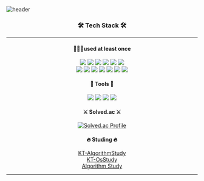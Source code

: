![header](https://capsule-render.vercel.app/api?type=waving&color=auto&height=200&section=header&text=Junobee25&fontSize=70&fontAlign=70&fontColor=fff)
<h3 align = "center"><strong>🛠️ Tech Stack 🛠️</strong></h3>
 
____

<div align="center">
<h4 align="center">👨🏻‍💻used at least once</h4>
</div>
<div align="center">
<img src="https://img.shields.io/badge/python-3776AB?style=flat-square&logo=python&logoColor=white"/>
<img src="https://img.shields.io/badge/Java-3766AB?style=flat-square&logo=Java&logoColor=white"/>
<img src="https://img.shields.io/badge/JavaScript-F7DF1E?style=flat-square&logo=JavaScript&logoColor=white"/>
<img src="https://img.shields.io/badge/Docker-2496ED?style=flat-square&logo=Docker&logoColor=white"/>
<img src="https://img.shields.io/badge/React-61DAFB?style=flat-square&logo=React&logoColor=white"/>
<img src="https://img.shields.io/badge/Flutter-02569B?style=flat-square&logo=flutter&logoColor=white"/>

</div>


<div align="center">
 <img src="https://img.shields.io/badge/MySQL-4479A1?style=flat-square&logo=MySQL&logoColor=white"/></a>
<img src="https://img.shields.io/badge/MongoDB-47A248?style=flat-square&logo=MongoDB&logoColor=white"/>
<img src="https://img.shields.io/badge/Jupyter-F37626?style=flat-square&logo=Jupyter&logoColor=white"/>
<img src="https://img.shields.io/badge/django-092E20?style=flat-square&logo=django&logoColor=white"/>
<img src="https://img.shields.io/badge/SpringBoot-6DB33F?style=flat-square&logo=Spring&logoColor=white"/>
<img src="https://img.shields.io/badge/Node.js-339933?style=flat-square&logo=Node.js&logoColor=white"/>
<img src="https://img.shields.io/badge/Express-000000?style=flat-square&logo=Express&logoColor=white"/>
 
</div>
 
<h4 align ="center">🔧 Tools 🔧</h4>
<div align ="center">
<img src="https://img.shields.io/badge/Github-181717?style=flat-square&logo=Github&logoColor=white"/>
<img src="https://img.shields.io/badge/Git-F05032?style=flat-square&logo=Git&logoColor=white"/>
<img src="https://img.shields.io/badge/Visual Studio Code-007ACC?style=flat-square&logo=Visual Studio Code&logoColor=white"/>
<img src="https://img.shields.io/badge/IntelliJ?style=flat-square&logo=IntelliJ%20IDEA&logoColor=white">
</div>

<h4 align="center">⚔️ Solved.ac ⚔️</h4>

<div align="center">
 
[![Solved.ac Profile](http://mazassumnida.wtf/api/generate_badge?boj=wnsdhqo)](https://solved.ac/wnsdhqo)

</div>

<h4 align="center">🔥 Studing 🔥</h4>
<div align ="center">
<a href="https://github.com/Junobee25/KT-AlgorithmStudy/tree/develop">KT-AlgorithmStudy</a>
</div>
<div align ="center">
<a href="https://github.com/Junobee25/OS-Study/tree/develop">KT-OsStudy</a>
</div>
<div align = "center">
<a href = "https://sustaining-nightshade-275.notion.site/Algorithm-ae171c01009b4f7d816efac139f2e0df">Algorithm Study</a>
</div>



___


 
